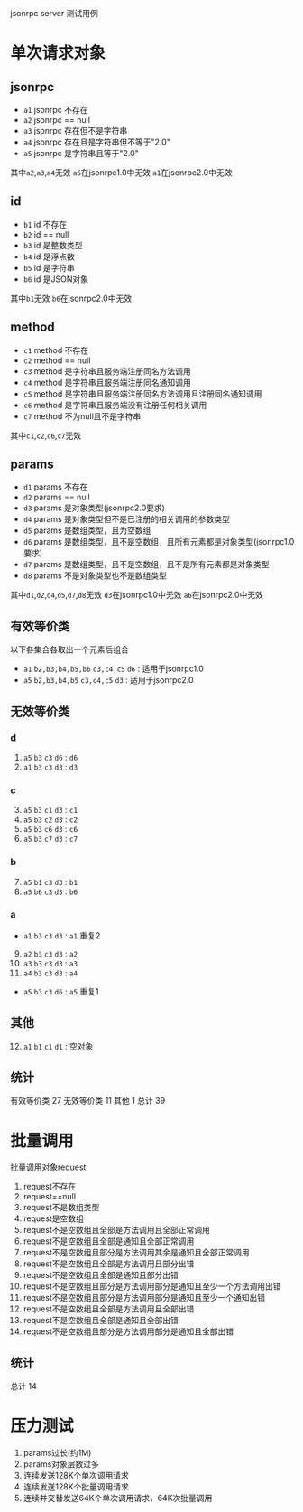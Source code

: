 jsonrpc server 测试用例

# 单次请求对象

## jsonrpc

* `a1` jsonrpc 不存在
* `a2` jsonrpc == null
* `a3` jsonrpc 存在但不是字符串
* `a4` jsonrpc 存在且是字符串但不等于"2.0"
* `a5` jsonrpc 是字符串且等于"2.0"

其中`a2`,`a3`,`a4`无效
`a5`在jsonrpc1.0中无效
`a1`在jsonrpc2.0中无效

## id

* `b1` id 不存在
* `b2` id == null
* `b3` id 是整数类型
* `b4` id 是浮点数
* `b5` id 是字符串
* `b6` id 是JSON对象

其中`b1`无效
`b6`在jsonrpc2.0中无效

## method

* `c1` method 不存在
* `c2` method == null
* `c3` method 是字符串且服务端注册同名方法调用
* `c4` method 是字符串且服务端注册同名通知调用
* `c5` method 是字符串且服务端注册同名方法调用且注册同名通知调用
* `c6` method 是字符串且服务端没有注册任何相关调用
* `c7` method 不为null且不是字符串

其中`c1`,`c2`,`c6`,`c7`无效

## params

* `d1` params 不存在
* `d2` params == null
* `d3` params 是对象类型(jsonrpc2.0要求)
* `d4` params 是对象类型但不是已注册的相关调用的参数类型
* `d5` params 是数组类型，且为空数组
* `d6` params 是数组类型，且不是空数组，且所有元素都是对象类型(jsonrpc1.0要求)
* `d7` params 是数组类型，且不是空数组，且不是所有元素都是对象类型
* `d8` params 不是对象类型也不是数组类型

其中`d1`,`d2`,`d4`,`d5`,`d7`,`d8`无效
`d3`在jsonrpc1.0中无效
`a6`在jsonrpc2.0中无效

## 有效等价类

以下各集合各取出一个元素后组合
* `a1` `b2,b3,b4,b5,b6` `c3,c4,c5` `d6` : 适用于jsonrpc1.0
* `a5` `b2,b3,b4,b5` `c3,c4,c5` `d3` : 适用于jsonrpc2.0

## 无效等价类

### d

1. `a5` `b3` `c3` `d6` : `d6`
2. `a1` `b3` `c3` `d3` : `d3`

### c

3. `a5` `b3` `c1` `d3` : `c1`
4. `a5` `b3` `c2` `d3` : `c2`
5. `a5` `b3` `c6` `d3` : `c6`
6. `a5` `b3` `c7` `d3` : `c7`

### b

7. `a5` `b1` `c3` `d3` : `b1`
8. `a5` `b6` `c3` `d3` : `b6`

### a

* `a1` `b3` `c3` `d3` : `a1` 重复2
9. `a2` `b3` `c3` `d3` : `a2`
10. `a3` `b3` `c3` `d3` : `a3`
11. `a4` `b3` `c3` `d3` : `a4`
* `a5` `b3` `c3` `d6` : `a5` 重复1

## 其他

12. `a1` `b1` `c1` `d1` : 空对象

## 统计

有效等价类 27
无效等价类 11
其他 1
总计 39

# 批量调用

批量调用对象request

1. request不存在
2. request==null
3. request不是数组类型
4. request是空数组
5. request不是空数组且全部是方法调用且全部正常调用
6. request不是空数组且全部是通知且全部正常调用
7. request不是空数组且部分是方法调用其余是通知且全部正常调用
8. request不是空数组且全部是方法调用且部分出错
9. request不是空数组且全部是通知且部分出错
10. request不是空数组且部分是方法调用部分是通知且至少一个方法调用出错
11. request不是空数组且部分是方法调用部分是通知且至少一个通知出错
12. request不是空数组且全部是方法调用且全部出错
13. request不是空数组且全部是通知且全部出错
14. request不是空数组且部分是方法调用部分是通知且全部出错

## 统计
总计 14

# 压力测试

1. params过长(约1M)
2. params对象层数过多
3. 连续发送128K个单次调用请求
4. 连续发送128K个批量调用请求
5. 连续并交替发送64K个单次调用请求，64K次批量调用



